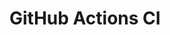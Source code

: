 # GitHub Actions CI





























































































































































































































































































































































